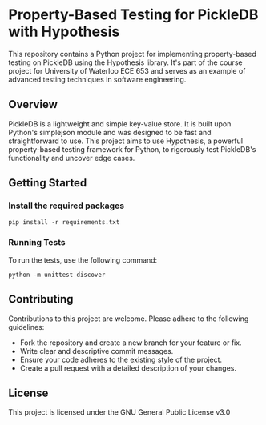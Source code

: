 # Property-Based Testing for PickleDB with Hypothesis

This repository contains a Python project for implementing property-based testing on PickleDB using the Hypothesis library. It's part of the course project for University of Waterloo ECE 653 and serves as an example of advanced testing techniques in software engineering.

## Overview

PickleDB is a lightweight and simple key-value store. It is built upon Python's simplejson module and was designed to be fast and straightforward to use. This project aims to use Hypothesis, a powerful property-based testing framework for Python, to rigorously test PickleDB's functionality and uncover edge cases.

## Getting Started

### Install the required packages

```
pip install -r requirements.txt
```

### Running Tests

To run the tests, use the following command:
```
python -m unittest discover
```

## Contributing

Contributions to this project are welcome. Please adhere to the following guidelines:

- Fork the repository and create a new branch for your feature or fix.
- Write clear and descriptive commit messages.
- Ensure your code adheres to the existing style of the project.
- Create a pull request with a detailed description of your changes.

## License

This project is licensed under the GNU General Public License v3.0
